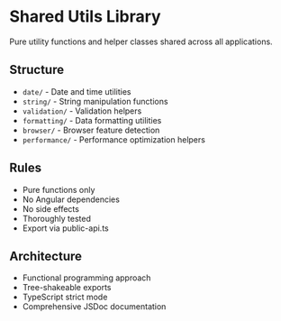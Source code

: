 # Shared Utils Library

Pure utility functions and helper classes shared across all applications.

## Structure
- `date/` - Date and time utilities
- `string/` - String manipulation functions
- `validation/` - Validation helpers
- `formatting/` - Data formatting utilities
- `browser/` - Browser feature detection
- `performance/` - Performance optimization helpers

## Rules
- Pure functions only
- No Angular dependencies
- No side effects
- Thoroughly tested
- Export via public-api.ts

## Architecture
- Functional programming approach
- Tree-shakeable exports
- TypeScript strict mode
- Comprehensive JSDoc documentation